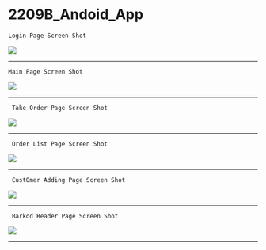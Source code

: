 # 2209B_Andoid_App


    Login Page Screen Shot
![](/images/Ekran%20görüntüsü%202021-02-06%20173334.jpg)<br><hr>

    Main Page Screen Shot
![](/images/Ekran%20görüntüsü%202021-02-06%20173419.jpg)<br><hr>  

     Take Order Page Screen Shot
![](/images/Ekran%20görüntüsü%202021-02-06%20173525.jpg)<br><hr>

     Order List Page Screen Shot 
![](/images/Ekran%20görüntüsü%202021-02-06%20173628.jpg)<br><hr>

     CustOmer Adding Page Screen Shot 
![](/images/Ekran%20görüntüsü%202021-02-06%20173704.jpg)<br><hr>

     Barkod Reader Page Screen Shot 
![](/images/Ekran%20görüntüsü%202021-02-06%20173725.jpg)<br><hr>
